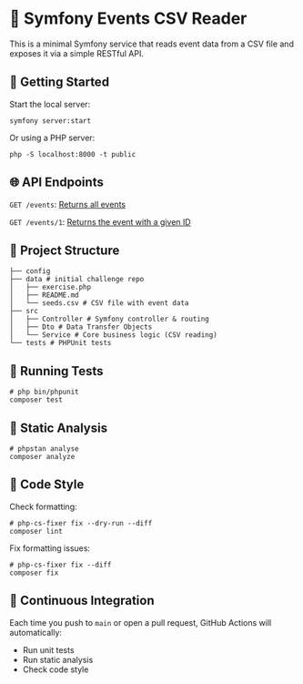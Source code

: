 # 📅 Symfony Events CSV Reader

This is a minimal Symfony service that reads event data from a CSV file and exposes it via a simple RESTful API.

## 🚀 Getting Started

Start the local server:

```shell
symfony server:start
```

Or using a PHP server:

```shell
php -S localhost:8000 -t public
```

## 🌐 API Endpoints

`GET /events`: [Returns all events](http://localhost:8000/events)

`GET /events/1`: [Returns the event with a given ID](http://localhost:8000/events/1)

## 📁 Project Structure

```shell
├── config
├── data # initial challenge repo
│   ├── exercise.php
│   ├── README.md
│   └── seeds.csv # CSV file with event data
├── src
│   ├── Controller # Symfony controller & routing
│   ├── Dto # Data Transfer Objects
│   └── Service # Core business logic (CSV reading)
└── tests # PHPUnit tests
```

## 🧪 Running Tests

```shell
# php bin/phpunit
composer test
```

## 🧠 Static Analysis

```shell
# phpstan analyse
composer analyze
```

## 🎨 Code Style

Check formatting:

```shell
# php-cs-fixer fix --dry-run --diff
composer lint
```

Fix formatting issues:

```shell
# php-cs-fixer fix --diff
composer fix
```

## 🤖 Continuous Integration

Each time you push to `main` or open a pull request, GitHub Actions will automatically:

-   Run unit tests
-   Run static analysis
-   Check code style
